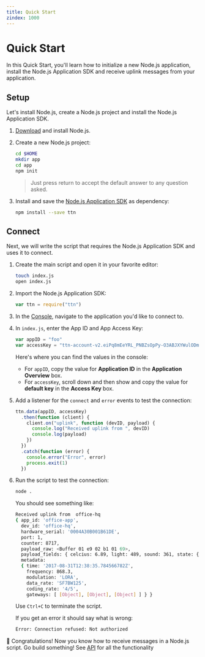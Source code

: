```yaml
---
title: Quick Start
zindex: 1000
---
```


# Quick Start

In this Quick Start, you'll learn how to initialize a new Node.js application, install the Node.js Application SDK and receive uplink messages from your application.

## Setup
Let's install Node.js, create a Node.js project and install the Node.js Application SDK.

1.  [Download](https://nodejs.org/en/download/) and install Node.js.
2.  Create a new Node.js project:

    ```bash
    cd $HOME
    mkdir app
    cd app
    npm init
    ```

    > Just press return to accept the default answer to any question asked.

3.  Install and save the [Node.js Application SDK](https://www.npmjs.com/package/ttn) as dependency:

    ```bash
    npm install --save ttn
    ```

## Connect
Next, we will write the script that requires the Node.js Application SDK and uses it to connect.

1.  Create the main script and open it in your favorite editor:

    ```bash
    touch index.js
    open index.js
    ```

2.  Import the Node.js Application SDK:

    ```js
    var ttn = require("ttn")
    ```

3.  In the [Console](https://console.thethingsnetwork.org/applications), navigate to the application you'd like to connect to.

5.  In `index.js`, enter the App ID and App Access Key:

    ```js 
    var appID = "foo"
    var accessKey = "ttn-account-v2.eiPq8mEeYRL_PNBZsOpPy-O3ABJXYWulODmQGR5PZzg"
    ```

    Here's where you can find the values in the console:
    
    * For `appID`, copy the value for **Application ID** in the **Application Overview** box.
    * For `accessKey`, scroll down and then show and copy the value for **default key** in the **Access Key** box.

6.  Add a listener for the `connect` and `error` events to test the connection:

    ```js 
    ttn.data(appID, accessKey)
      .then(function (client) {
        client.on("uplink", function (devID, payload) {
          console.log("Received uplink from ", devID)
          console.log(payload)
        })
      })
      .catch(function (error) {
        console.error("Error", error)
        process.exit(1)
      })
    ```
 
7.  Run the script to test the connection:

    ```bash
    node .
    ```

    You should see something like:

    ```bash
    Received uplink from  office-hq
    { app_id: 'office-app',
      dev_id: 'office-hq',
      hardware_serial: '0004A30B001B61DE',
      port: 1,
      counter: 8717,
      payload_raw: <Buffer 01 e9 02 b1 01 69>,
      payload_fields: { celcius: 6.89, light: 489, sound: 361, state: { on: true } },
      metadata:
      { time: '2017-08-31T12:38:35.784566782Z',
        frequency: 868.3,
        modulation: 'LORA',
        data_rate: 'SF7BW125',
        coding_rate: '4/5',
        gateways: [ [Object], [Object], [Object] ] } }
    ```

    Use `Ctrl+C` to terminate the script.

    If you get an error it should say what is wrong:

    ```bash
    Error: Connection refused: Not authorized
    ```

🎉 Congratulations! Now you know how to receive messages in a Node.js script. Go build something! See [API](./api.html) for all the functionality

